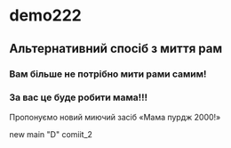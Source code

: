 # demo222

## Альтернативний спосіб з миття рам

### Вам більше не потрібно мити рами самим!

### За вас це буде робити мама!!!

Пропонуємо новий миючий засіб «Мама пурдж 2000!»

new main "D"
comiit_2
